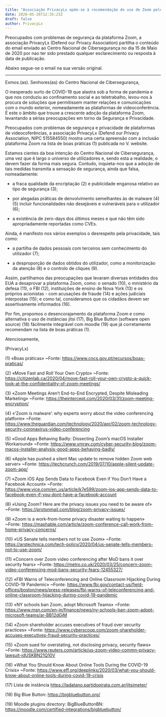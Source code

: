 ```yaml
---
title: "Associação PrivacyLx opõe-se à recomendação do uso de Zoom pelo CNCS"
date: 2020-05-26T12:35:23Z
draft: false
author: PrivacyLx
---
```


Preocupados com problemas de segurança da plataforma Zoom, a
associação PrivacyLx (Defend our Privacy Association) partilha o
conteúdo do email enviado ao Centro Nacional de Cibersegurança no dia
15 de Maio de 2020 por nao ter sido prestado qualquer esclarecimento
ou resposta à data de publicação.

Abaixo segue-se o email na sua versão original.

-----

Exmos.(as). Senhores(as) do Centro Nacional de Cibersegurança,


O inesperado surto de COVID-19 que alastra sob a forma de pandemia e
que nos conduziu ao confinamento social e ao teletrabalho, levou-nos à
procura de soluções que permitissem manter relações e comunicações com
o mundo exterior, nomeadamente as plataformas de videoconferência. É
este o âmbito que trouxe a crescente adoção da plataforma Zoom,
levantando a sérias preocupações em torno da Segurança e Privacidade.

Preocupados com problemas de segurança e privacidade de plataformas de
videocoferências, a associação PrivacyLx (Defend our Privacy
Association, NIPC 515584550) mostra uma certa apreensão com a inclusão
plataforma Zoom na lista de boas práticas (1) publicada no V. website.

Estamos cientes da boa intenção do Centro Nacional de Cibersegurança,
uma vez que é largo o universo de utilizadores e, sendo esta a
realidade, o devem fazer da forma mais segura. Contudo, inquieta-nos
que a adoção de tais medidas transmita a sensação de segurança, ainda
que falsa, nomeadamente: 

- a fraca qualidade da encriptação (2) e publicidade enganosa relativo
  ao tipo de segurança (3);

- por alegadas práticas de denvolvimento semelhantes às de malware (4)
  (5) incluir funcionalidades não desejáveis e vulneráveis para o
  utilizador (6);

- a existência de zero-days dos últimos meses e que não têm sido
  apropriadamente reportadas como CVEs.

Ainda, é manifesto nos vários exemplos o desrespeito pela privacidade,
tais como: 

- a partilha de dados pessoais com terceiros sem conhecimento do
  utilizador (7);

- a desproporção de dados obtidos do utilizador, como a
  monitorização da atenção (8) e o controlo de cliques (9).

Assim, partilhamos das preocupações que levaram diversas entidades dos
EUA a desaprovar a plataforma Zoom, como: o senado (10), o
ministério da defesa (11), o FBI (12), instituições de
ensino de Nova York (13) e os próprios acionistas - com acusações de
fraude (14) e ações judiciais interpostas (15); e como tal,
consideramos que os cidadãos devem ser assertivamente informados (16).

Por fim, propomos o desencorajamento da plataforma Zoom e como
alternativa o uso de instâncias jitsi (17), Big Blue Button (software
open source) (18) fácilmente integrável com moodle (19) que já
corretamente recomendam na lista de boas práticas (1).


Atenciosamente,

(PrivacyLx)


(1) «Boas práticas» ~Fonte: https://www.cncs.gov.pt/recursos/boas-praticas/

(2) «Move Fast and Roll Your Own Crypto» ~Fonte: https://citizenlab.ca/2020/04/move-fast-roll-your-own-crypto-a-quick-look-at-the-confidentiality-of-zoom-meetings/

(3) «Zoom Meetings Aren’t End-to-End Encrypted, Despite Misleading Marketing» ~Fonte: https://theintercept.com/2020/03/31/zoom-meeting-encryption/

(4) «‘Zoom is malware’: why experts worry about the video conferencing platform» ~Fonte: https://www.theguardian.com/technology/2020/apr/02/zoom-technology-security-coronavirus-video-conferencing

(5) «Good Apps Behaving Badly: Dissecting Zoom’s macOS Installer Workaround» ~Fonte: https://www.vmray.com/cyber-security-blog/zoom-macos-installer-analysis-good-apps-behaving-badly/

(6) «Apple has pushed a silent Mac update to remove hidden Zoom web server» ~Fonte: https://techcrunch.com/2019/07/10/apple-silent-update-zoom-app/

(7) «Zoom iOS App Sends Data to Facebook Even if You Don’t Have a Facebook Account» ~Fonte: https://www.vice.com/en_us/article/k7e599/zoom-ios-app-sends-data-to-facebook-even-if-you-dont-have-a-facebook-account

(8) «Using Zoom? Here are the privacy issues you need to be aware of» ~Fonte: https://protonmail.com/blog/zoom-privacy-issues/

(9) «Zoom is a work-from-home privacy disaster waiting to happen» ~Fonte: https://mashable.com/article/zoom-conference-call-work-from-home-privacy-concerns/

(10) «US Senate tells members not to use Zoom» ~Fonte: https://arstechnica.com/tech-policy/2020/04/us-senate-tells-members-not-to-use-zoom/

(11) «Concern over Zoom video conferencing after MoD bans it over security fears» ~Fonte: https://metro.co.uk/2020/03/25/concern-zoom-video-conferencing-mod-bans-security-fears-12455327/

(12) «FBI Warns of Teleconferencing and Online Classroom Hijacking During COVID-19 Pandemic» ~Fonte: https://www.fbi.gov/contact-us/field-offices/boston/news/press-releases/fbi-warns-of-teleconferencing-and-online-classroom-hijacking-during-covid-19-pandemic

(13) «NY schools ban Zoom, adopt Microsoft Teams» ~Fonte: https://www.msn.com/en-in/finance/news/ny-schools-ban-zoom-adopt-microsoft-teams/ar-BB12dGjM

(14) «Zoom shareholder accuses executives of fraud over security practices» ~Fonte: https://www.cyberscoop.com/zoom-shareholder-accuses-executives-fraud-security-practices/

(15) «Zoom sued for overstating, not disclosing privacy, security flaws» ~Fonte: https://www.reuters.com/article/us-zoom-video-commn-privacy-lawsuit-idUSKBN21Q10V

(16) «What You Should Know About Online Tools During the COVID-19 Crisis» ~Fonte: https://www.eff.org/deeplinks/2020/03/what-you-should-know-about-online-tools-during-covid-19-crisis

(17) Lista de instância https://ladatano.partidopirata.com.ar/jitsimeter/

(18) Big Blue Button: https://bigbluebutton.org/

(19) Moodle plugins directory: BigBlueButtonBN: https://moodle.com/certified-integrations/bigbluebutton/


